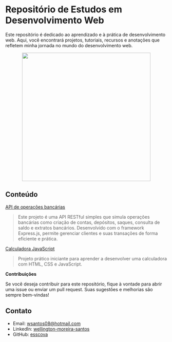 
# Repositório de Estudos em Desenvolvimento Web
Este repositório é dedicado ao aprendizado e à prática de desenvolvimento web. Aqui, você encontrará projetos, tutoriais, recursos e anotações que refletem minha jornada no mundo do desenvolvimento web.

<p align='center'>
	<img src='https://blog.ensalza.com/wp-content/uploads/frontend-y-backend.png' width=400 />
</p>


## Conteúdo
[API de operações bancárias](./api-CRUD-financas[exp])
>Este projeto é uma API RESTful simples que simula operações bancárias como criação de contas, depósitos, saques, consulta de saldo e extratos bancários. Desenvolvido com o framework Express.js, permite gerenciar clientes e suas transações de forma eficiente e prática.

[Calculadora JavaScript](./app-calculadora[js])
>Projeto prático iniciante para aprender a desenvolver uma calculadora com HTML, CSS e JavaScript.

**Contribuições**

Se você deseja contribuir para este repositório, fique à vontade para abrir uma issue ou enviar um pull request. Suas sugestões e melhorias são sempre bem-vindas!

## Contato

* Email: wsantos08@hotmail.com
* LinkedIn: [wellington-moreira-santos](https://www.linkedin.com/in/wellington-moreira-santos/)
* GitHub: [esscova](https://github.com/esscova)

